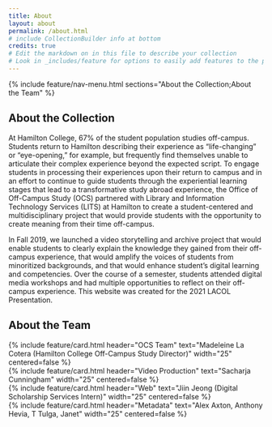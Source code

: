 ```yaml
---
title: About
layout: about
permalink: /about.html
# include CollectionBuilder info at bottom
credits: true
# Edit the markdown on in this file to describe your collection
# Look in _includes/feature for options to easily add features to the page
---
```


{% include feature/nav-menu.html sections="About the Collection;About the Team" %}

## About the Collection
At Hamilton College, 67% of the student population studies off-campus. Students return to Hamilton describing their experience as “life-changing” or “eye-opening,” for example, but frequently find themselves unable to articulate their complex experience beyond the expected script. To engage students in processing their experiences upon their return to campus and in an effort to continue to guide students through the experiential learning stages that lead to a transformative study abroad experience, the Office of Off-Campus Study (OCS) partnered with Library and Information Technology Services (LITS) at Hamilton to create a student-centered and multidisciplinary project that would provide students with the opportunity to create meaning from their time off-campus.

In Fall 2019, we launched a video storytelling and archive project that would enable students to clearly explain the knowledge they gained from their off-campus experience, that would amplify the voices of students from minoritized backgrounds, and that would enhance student’s digital learning and competencies. Over the course of a semester, students attended digital media workshops and had multiple opportunities to reflect on their off-campus experience. This website was created for the 2021 LACOL Presentation.


## About the Team
<div class="col-md-4">
	{% include feature/card.html header="OCS Team" text="Madeleine La Cotera (Hamilton College Off-Campus Study Director)" width="25" centered=false %}
</div>
<div class="col-md-4">
	{% include feature/card.html header="Video Production" text="Sacharja Cunningham" width="25" centered=false %}
</div>
<div class="col-md-4">
	{% include feature/card.html header="Web" text="Jiin Jeong (Digital Scholarship Services Intern)" width="25" centered=false %}
</div>
<div class="col-md-4">
	{% include feature/card.html header="Metadata" text="Alex Axton, Anthony Hevia, T Tulga, Janet" width="25" centered=false %}
</div>
